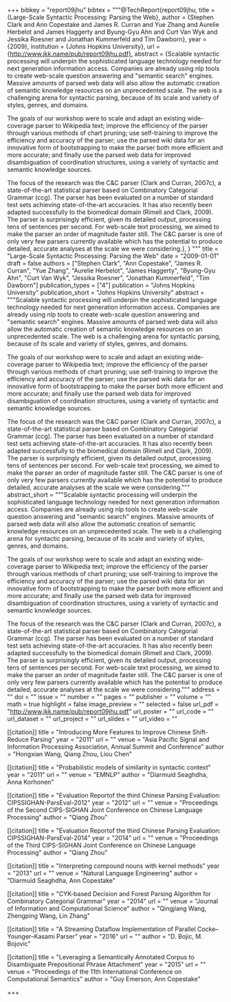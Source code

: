+++
bibkey = "report09jhu"
bibtex = """@TechReport{report09jhu,
  title     = {Large-Scale Syntactic Processing: Parsing the Web},
  author    = {Stephen Clark and Ann Copestake and James R. Curran and Yue Zhang and Aurelie Herbelot and James Haggerty and Byung-Gyu Ahn and Curt Van Wyk and Jessika Roesner and Jonathan Kummerfeld and Tim Dawborn},
  year      = {2009},
  institution = {Johns Hopkins University},
  url       = {http://www.jkk.name/pub/report09jhu.pdf},
  abstract  = {Scalable syntactic processing will underpin the sophisticated language technology needed for next generation information access. Companies are already using nlp tools to create web-scale question answering and "semantic search" engines. Massive amounts of parsed web data will also allow the automatic creation of semantic knowledge resources on an unprecedented scale. The web is a challenging arena for syntactic parsing, because of its scale and variety of styles, genres, and domains.

The goals of our workshop were to scale and adapt an existing wide-coverage parser to Wikipedia text; improve the efficiency of the parser through various methods of chart pruning; use self-training to improve the efficiency and accuracy of the parser; use the parsed wiki data for an innovative form of bootstrapping to make the parser both more efficient and more accurate; and finally use the parsed web data for improved disambiguation of coordination structures, using a variety of syntactic and semantic knowledge sources.

The focus of the research was the C&C parser (Clark and Curran, 2007c), a state-of-the-art statistical parser based on Combinatory Categorial Grammar (ccg). The parser has been evaluated on a number of standard test sets achieving state-of-the-art accuracies. It has also recently been adapted successfully to the biomedical domain (Rimell and Clark, 2009). The parser is surprisingly efficient, given its detailed output, processing tens of sentences per second. For web-scale text processing, we aimed to make the parser an order of magnitude faster still. The C&C parser is one of only very few parsers currently available which has the potential to produce detailed, accurate analyses at the scale we were considering.},
}
"""
title = "Large-Scale Syntactic Processing: Parsing the Web"
date = "2009-01-01"
draft = false
authors = ["Stephen Clark", "Ann Copestake", "James R. Curran", "Yue Zhang", "Aurelie Herbelot", "James Haggerty", "Byung-Gyu Ahn", "Curt Van Wyk", "Jessika Roesner", "Jonathan Kummerfeld", "Tim Dawborn"]
publication_types = ["4"]
publication = "Johns Hopkins University"
publication_short = "Johns Hopkins University"
abstract = """Scalable syntactic processing will underpin the sophisticated language technology needed for next generation information access. Companies are already using nlp tools to create web-scale question answering and \"semantic search\" engines. Massive amounts of parsed web data will also allow the automatic creation of semantic knowledge resources on an unprecedented scale. The web is a challenging arena for syntactic parsing, because of its scale and variety of styles, genres, and domains.

The goals of our workshop were to scale and adapt an existing wide-coverage parser to Wikipedia text; improve the efficiency of the parser through various methods of chart pruning; use self-training to improve the efficiency and accuracy of the parser; use the parsed wiki data for an innovative form of bootstrapping to make the parser both more efficient and more accurate; and finally use the parsed web data for improved disambiguation of coordination structures, using a variety of syntactic and semantic knowledge sources.

The focus of the research was the C&C parser (Clark and Curran, 2007c), a state-of-the-art statistical parser based on Combinatory Categorial Grammar (ccg). The parser has been evaluated on a number of standard test sets achieving state-of-the-art accuracies. It has also recently been adapted successfully to the biomedical domain (Rimell and Clark, 2009). The parser is surprisingly efficient, given its detailed output, processing tens of sentences per second. For web-scale text processing, we aimed to make the parser an order of magnitude faster still. The C&C parser is one of only very few parsers currently available which has the potential to produce detailed, accurate analyses at the scale we were considering."""
abstract_short = """Scalable syntactic processing will underpin the sophisticated language technology needed for next generation information access. Companies are already using nlp tools to create web-scale question answering and \"semantic search\" engines. Massive amounts of parsed web data will also allow the automatic creation of semantic knowledge resources on an unprecedented scale. The web is a challenging arena for syntactic parsing, because of its scale and variety of styles, genres, and domains.

The goals of our workshop were to scale and adapt an existing wide-coverage parser to Wikipedia text; improve the efficiency of the parser through various methods of chart pruning; use self-training to improve the efficiency and accuracy of the parser; use the parsed wiki data for an innovative form of bootstrapping to make the parser both more efficient and more accurate; and finally use the parsed web data for improved disambiguation of coordination structures, using a variety of syntactic and semantic knowledge sources.

The focus of the research was the C&C parser (Clark and Curran, 2007c), a state-of-the-art statistical parser based on Combinatory Categorial Grammar (ccg). The parser has been evaluated on a number of standard test sets achieving state-of-the-art accuracies. It has also recently been adapted successfully to the biomedical domain (Rimell and Clark, 2009). The parser is surprisingly efficient, given its detailed output, processing tens of sentences per second. For web-scale text processing, we aimed to make the parser an order of magnitude faster still. The C&C parser is one of only very few parsers currently available which has the potential to produce detailed, accurate analyses at the scale we were considering."""
address = ""
doi = ""
issue = ""
number = ""
pages = ""
publisher = ""
volume = ""
math = true
highlight = false
image_preview = ""
selected = false
url_pdf = "http://www.jkk.name/pub/report09jhu.pdf"
url_poster = ""
url_code = ""
url_dataset = ""
url_project = ""
url_slides = ""
url_video = ""

[[citation]]
title = "Introducing More Features to Improve Chinese Shift-Reduce Parsing"
year = "2011"
url = ""
venue = "Asia Pacific Signal and Information Processing Association, Annual Summit and Conference"
author = "Hongxian Wang, Qiang Zhou, Liou Chen"

[[citation]]
title = "Probabilistic models of similarity in syntactic context"
year = "2011"
url = ""
venue = "EMNLP"
author = "Diarmuid Seaghdha, Anna Korhonen"

[[citation]]
title = "Evaluation Reportof the third Chinese Parsing Evaluation: CIPSSIGHAN-ParsEval-2012"
year = "2012"
url = ""
venue = "Proceedings of the Second CIPS-SIGHAN Joint Conference on Chinese Language Processing"
author = "Qiang Zhou"

[[citation]]
title = "Evaluation Reportof the third Chinese Parsing Evaluation: CIPSSIGHAN-ParsEval-2014"
year = "2014"
url = ""
venue = "Proceedings of the Third CIPS-SIGHAN Joint Conference on Chinese Language Processing"
author = "Qiang Zhou"

[[citation]]
title = "Interpreting compound nouns with kernel methods"
year = "2013"
url = ""
venue = "Natural Language Engineering"
author = "Diarmuid Seaghdha, Ann Copestake"

[[citation]]
title = "CYK-based Decision and Forest Parsing Algorithm for Combinatory Categorial Grammar"
year = "2014"
url = ""
venue = "Journal of Information and Computational Science"
author = "Qingjiang Wang, Zhengping Wang, Lin Zhang"

[[citation]]
title = "A Streaming Dataflow Implementation of Parallel Cocke–Younger–Kasami Parser"
year = "2016"
url = ""
author = "D. Bojic, M. Bojovic"

[[citation]]
title = "Leveraging a Semantically Annotated Corpus to Disambiguate Prepositional Phrase Attachment"
year = "2015"
url = ""
venue = "Proceedings of the 11th International Conference on Computational Semantics"
author = "Guy Emerson, Ann Copestake"


+++